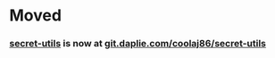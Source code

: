 # Moved
### [secret-utils](https://git.daplie.com/coolaj86/secret-utils) is now at [git.daplie.com/coolaj86/secret-utils](https://git.daplie.com/coolaj86/secret-utils)
